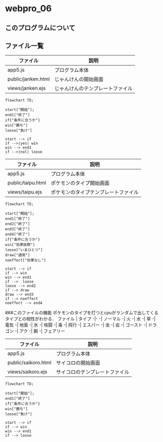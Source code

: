 # webpro_06

## このプログラムについて

## ファイル一覧
ファイル | 説明
-|-
app5.js | プログラム本体
public/janken.html | じゃんけんの開始画面
views/janken.ejs | じゃんけんのテンプレートファイル


```mermaid
flowchart TD;

start["開始"];
end1["終了"]
if{"条件に合うか"}
win["勝ち"]
loose["負け"]

start --> if
if -->|yes| win
win --> end1
if -->|nol| loose
```

ファイル | 説明
-|-
app5.js | プログラム本体
public/taipu.html | ポケモンのタイプ開始画面
views/taipu.ejs | ポケモンのタイプテンプレートファイル

```mermaid
flowchart TD;

start["開始"];
end1["終了"]
end2["終了"]
end3["終了"]
end4["終了"]
if{"条件に合うか"}
win["効果抜群"]
loose["いまひとつ"]
draw["通常"]
noeffect["効果なし"]

start --> if
if --> win
win --> end1
if -->  loose
loose --> end2
if --> draw
draw --> end3
if --> noeffect
noeffect --> end4
```
###このファイルの機能
ポケモンのタイプを打つとcpuがランダムで出してくるタイプとの相性がわかる．
ファイル | タイプ
-|-
 -| ノーマル
 -| 火
 -| 水
 -| 草
 -| 電気
 -| 地面
 -| 氷
 -| 格闘
 -| 毒
 -| 飛行
 -| エスパー
 -| 虫
 -| 岩
 -| ゴースト
 -| ドラゴン
 -| アク
 -| 鋼
 -| フェアリー


ファイル | 説明
-|-
app5.js | プログラム本体
public/saikoro.html | サイコロの開始画面
views/saikoro.ejs | サイコロのテンプレートファイル

```mermaid
flowchart TD;

start["開始"];
end1["終了"]
if{"条件に合うか"}
win["勝ち"]
loose["負け"]

start --> if
if --> win
win --> end1
if --> loose
```